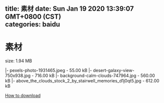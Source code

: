 
title: 素材
date: Sun Jan 19 2020 13:39:07 GMT+0800 (CST)    
categories: baidu
---

# 素材
size: 1.94 MB
 
 
|- pexels-photo-1931465.jpeg - 55.00 kB
|- desert-galaxy-view-750x938.jpg - 716.00 kB
|- background-calm-clouds-747964.jpg - 560.00 kB
|- above_the_clouds_stock_2_by_stairwell_memories_d1j0qt5.jpg - 612.00 kB

[How to download](https://bpcam.bemobtrk.com/go/2ceec3aa-1ca2-46d6-b9ff-aaa5c184517c?jno=1615)